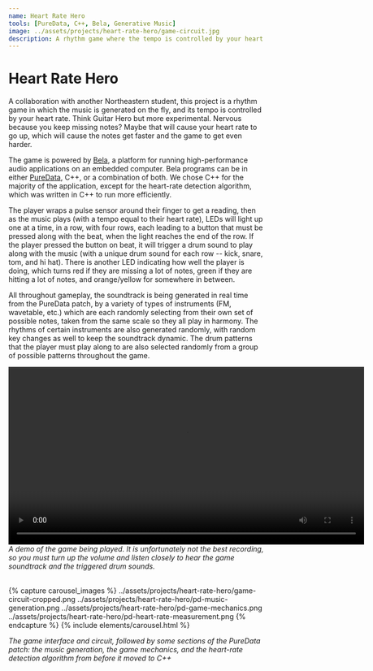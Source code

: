 ```yaml
---
name: Heart Rate Hero
tools: [PureData, C++, Bela, Generative Music]
image: ../assets/projects/heart-rate-hero/game-circuit.jpg
description: A rhythm game where the tempo is controlled by your heart rate
---
```


# Heart Rate Hero

A collaboration with another Northeastern student, this project is a rhythm game in which the music is generated on the fly, and its tempo is controlled by your heart rate.
Think Guitar Hero but more experimental. Nervous because you keep missing notes? Maybe that will cause your heart rate to go up, which will cause the notes get faster
and the game to get even harder.

The game is powered by [Bela](https://bela.io/about), a platform for running high-performance audio applications on an embedded computer.
Bela programs can be in either [PureData](https://en.wikipedia.org/wiki/Pure_Data), C++, or a combination of both. We chose C++ for the majority of the application,
except for the heart-rate detection algorithm, which was written in C++ to run more efficiently.

The player wraps a pulse sensor around their finger to get a reading, then as the music plays (with a tempo equal to their heart rate), LEDs will light up one at a time, in
a row, with four rows, each leading to a button that must be pressed along with the beat, when the light reaches the end of the row. If the player pressed the button on
beat, it will trigger a drum sound to play along with the music (with a unique drum sound for each row -- kick, snare, tom, and hi hat). There is another LED indicating how
well the player is doing, which turns red if they are missing a lot of notes, green if they are hitting a lot of notes, and orange/yellow for somewhere in between.

All throughout gameplay, the soundtrack is being generated in real time from the PureData patch, by a variety of types of instruments (FM, wavetable, etc.) which are
each randomly selecting from their own set of possible notes, taken from the same scale so they all play in harmony. The rhythms of certain instruments are also generated
randomly, with random key changes as well to keep the soundtrack dynamic. The drum patterns that the player must play along to are also selected randomly from a group of
possible patterns throughout the game.

<div class="text-center">
  <video controls src="../assets/projects/heart-rate-hero/game-demo.mp4" width=700>
    <!-- fallback -->
    <p>Your browser does not support HTML5 video playback, but you can still <a href="../assets/projects/heart-rate-hero/game-demo.mp4">download the video</a>.</p>
  </video>
</div>

<div class="text-center">
  <em>A demo of the game being played. It is unfortunately not the best recording, so you must turn up the volume and listen closely to hear the game soundtrack and the triggered drum sounds.</em>
</div>

<br />

{% capture carousel_images %}
../assets/projects/heart-rate-hero/game-circuit-cropped.png
../assets/projects/heart-rate-hero/pd-music-generation.png
../assets/projects/heart-rate-hero/pd-game-mechanics.png
../assets/projects/heart-rate-hero/pd-heart-rate-measurement.png
{% endcapture %}
{% include elements/carousel.html %}

<div class="text-center">
  <em>The game interface and circuit, followed by some sections of the PureData patch: the music generation, the game mechanics, and the heart-rate detection algorithm from before it moved to C++</em>
</div>
